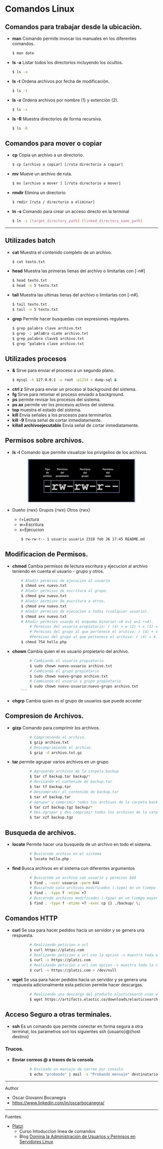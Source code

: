 
# Comandos Linux

## Comandos para trabajar desde la ubicaciòn.
- **man** Comando permite invocar los manuales en los    diferentes comandos.
    ```bash
    $ man date 
    ```
- **ls -a** Listar todos los directorios incluyendo los ocultos.
    ```bash
    $ ls -a 
    ```
- **ls -t** Ordena archivos por fecha de modificaciòn.
    ```bash
    $ ls -t 
    ```
- **ls -x** Ordena archivos por nombre (1) y extenciòn (2).
    ```bash
    $ ls -x 
    ```
- **ls -R** Muestra directorios de forma recursiva.
    ```bash
    $ ls -R 
    ```
## Comandos para mover o copiar

- **cp** Copia un archivo a un directorio.
    ```bash
    $ cp [archivo a copiar] [/ruta directorio a copiar]
    ```
- **mv** Mueve un archivo de ruta.
    ```bash
    $ mv [archivo a mover ] [/ruta directorio a mover]
    ```
- **rmdir** Elimina un directorio
    ```bash
    $ rmdir [ruta / directorio a eliminar]
    ```
- **ln -s** Comando para crear un acceso directo en la terminal
    ```bash
    $ ln -s [target_directory_path] [linked_directory_name_path]
    ```
___

## Utilizades batch 

- **cat** Muestra el contenido completo de un archivo.
    ```bash
    $ cat texto.txt
    ```
- **head** Muestra las primeras lienas del archivo o limitarlas con [-n#]
    ```bash
    $ head texto.txt
    $ head -n 5 texto.txt
    ```
- **tail** Muestra las ultimas lienas del archivo o limitarlas con [-n#].
    ```bash
    $ tail texto.txt
    $ tail -n 5 texto.txt
    ```
- **grep** Permite hacer busquedas con expresiones regulares.
    ```bash
    $ grep palabra clave archivo.txt
    $ grep -i pAlaBra cLaVe archivo.txt
    $ grep palabra clave$ archivo.txt
    $ grep ^palabra clave archivo.txt
    ```
## Utilizades procesos

- **&** Sirve para enviar el proceso a un segundo plano.
    ```bash
    $ mysql -h 127.0.0.1 -u root -p1234 < dump-sql &
    ```
- **ctrl z** Sirve para enviar un proceso al background del sistema.
- **fg** Sirve para retomar el proceso enviado a background.
- **ps** permite revisar los procesos del sistema.
- **ps ax** permite ver los procesos activos del sistema.
- **top** muestra el estado del sistema.
- **kill** Envia señales a los procesos para terminarlos.
- **kill -9** Envia señal de cortar inmediatamente.
- **killall archivoejecutable** Envia señal de cortar inmediatamente.

## Permisos sobre archivos.

- **ls -l** Comando que permite visualizar los privigelios de los archivos.
<p align="center"> <img src ="./images/permisos.png"></p>

- Dueño {rwx} Grupos {rwx} Otros {rwx}
    - r=Lectura
    - w=Escritura
    - x=Ejecucion

    ```bash
        $ rw-rw-r-- 1 usuario usuario 2318 feb 26 17:45 README.md
    ```

## Modificacion de Permisos.

- **chmod** Cambia permisos de lectura escritura y ejecucion al archivo teniendo en cuenta el usuario - grupo y otros.
    ```bash
        # Añadir permisos de ejecucion al usuario 
        $ chmod u+x nuevo.txt
        # Añadir permisos de escritura al grupo.
        $ chmod g+w nuevo.txt
        # Añadir permisos de escritura a otros.
        $ chmod o+w nuevo.txt
        # Añadir permisos de ejecucion a todos (cualquier usuario).
        $ chmod a+x nuevo.txt
        # Añadir permisos usando el esquema binario(-=0 x=1 w=2 r=4).
            # Permisos del usuario propietario: r (4) + w (2) + x (1) = 7.
            # Permisos del grupo al que pertenece el archivo: r (4) + x (1) = 5.
            #Permisos del grupo al que pertenece el archivo: r (4) = 4.
        $ chmod 754 hello.php
    ```
- **chown** Cambia quien el es usuario propietario del archivo.
    ```bash
            # Cambiando el usuario propietario
            $ sudo chown nuevo-usuario archivo.txt
            # Cambiando el grupo propietario
            $ sudo chown nuevo-grupo archivo.txt
            # Cambiando el usuario y grupo propietario
            $ sudo chown nuevo-usuario:nuevo-grupo archivo.txt
        ```
- **chgrp** Cambia quien es el grupo de usuarios que puede acceder 

## Compresion de Archivos.

- **gizp** Comando para comprimir los archivos.
    ```bash
            # Comprimiendo el archivo.
            $ gzip archivo.txt
            # Descomprimiendo el archivo.
            $ gzip -d archivo.txt.gz
    ```
- **tar** permite agrupar varios archivos en un grupo 
    ```bash
            # Agrupando archivos de la carpeta backup
            $ tar cf backup.tar backup/*
            # Revisando el contenido de backup.tar
            $ tar tf backup.tar
            # Descomprimir el contenido de backup.tar
            $ tar xf backup.tar
            # agrupar y comprimir todos los archivos de la carpeta backup.
            $ tar czf backup.tgz backup/*
            # Des-agrupar y des-comprimir todos los archivos de la carpeta backup.
            $ tar xzf backup.tgz
    ```
## Busqueda de archivos.
- **locate** Permite hacer una busqueda de un archivo en todo el sistema.
    ```bash
            # Buscarndo archivo en el sistema
            $ locate hello.php
    ```
- **find** Busca archivos en el sistema con diferentes argumentos
    ```bash
            # Buscarndo un archivo con usuario y permisos 644
            $ find . -user usuario -perm 644
            # Buscarndo solo archivos modificados (-type) en un tiempo mayor a 7 dias.
            $ find . -type f -mtime +7
            # Buscarndo archivos modificados (-type) en un tiempo mayor a 7 dias y moviendo el resultado a una carpeta backup.
            $ find . -type f -mtime +7 -exec cp {} ./backup/ \;
    ```
## Comandos HTTP
- **curl** Se usa para hacer pedidos hacia un servidor y se genera una respuesta.
    ```bash
            # Realizando peticion a url
            $ curl https://platzi.com
            # Realizando peticion a url con la opcion -v muestra toda a comunicacion http
            $ curl -v https://platzi.com
            # Realizando peticion a url con opcion -v muestra toda la comunicacion http y solo encabezados redireccionando la salida estandard a un espacio null
            $ curl -v https://platzi.com > /dev/null

    ```

- **wget** Se usa para hacer pedidos hacia un servidor y se genera una respuesta adicionalmente esta peticion permite hacer descargas.
    ```bash
            # Realizando una descarga del producto elasticsearch usan wget.
            $ wget https://artifacts.elastic.co/downloads/elasticsearch/elasticsearch-7.11.1-linux-x86_64.tar.gz
    ```

## Acceso Seguro a otras terminales.

- **ssh** Es un comando que permite conectar en forma segura a otra terminal, los parametros son los siguientes ssh {usuario}@{host destino} 




### Trucos.
- **Enviar correos @ a traves de la consola**
    ```bash
            # Enviando un mensaje de correo por consola
            $ echo "probando" | mail -s "Probando mensaje" destinatario@correo.com
    ```

---
Author
- Oscar Giovanni Bocanegra
- https://www.linkedin.com/in/oscarbocanegra/

___
Fuentes.
- [Platzi](https://platzi.com/)
    - Curso Intoduccion linea de comandos
    - Blog [Domina la Administración de Usuarios y Permisos en Servidores Linux](https://platzi.com/blog/administracion-usuarios-servidores-linux/)
